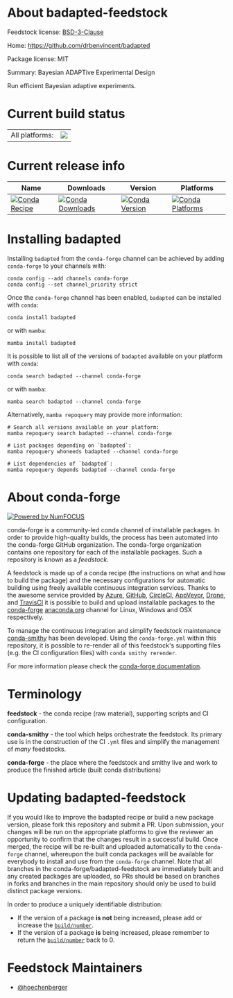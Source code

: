 About badapted-feedstock
========================

Feedstock license: [BSD-3-Clause](https://github.com/conda-forge/badapted-feedstock/blob/main/LICENSE.txt)

Home: https://github.com/drbenvincent/badapted

Package license: MIT

Summary: Bayesian ADAPTive Experimental Design

Run efficient Bayesian adaptive experiments.


Current build status
====================


<table><tr><td>All platforms:</td>
    <td>
      <a href="https://dev.azure.com/conda-forge/feedstock-builds/_build/latest?definitionId=7676&branchName=main">
        <img src="https://dev.azure.com/conda-forge/feedstock-builds/_apis/build/status/badapted-feedstock?branchName=main">
      </a>
    </td>
  </tr>
</table>

Current release info
====================

| Name | Downloads | Version | Platforms |
| --- | --- | --- | --- |
| [![Conda Recipe](https://img.shields.io/badge/recipe-badapted-green.svg)](https://anaconda.org/conda-forge/badapted) | [![Conda Downloads](https://img.shields.io/conda/dn/conda-forge/badapted.svg)](https://anaconda.org/conda-forge/badapted) | [![Conda Version](https://img.shields.io/conda/vn/conda-forge/badapted.svg)](https://anaconda.org/conda-forge/badapted) | [![Conda Platforms](https://img.shields.io/conda/pn/conda-forge/badapted.svg)](https://anaconda.org/conda-forge/badapted) |

Installing badapted
===================

Installing `badapted` from the `conda-forge` channel can be achieved by adding `conda-forge` to your channels with:

```
conda config --add channels conda-forge
conda config --set channel_priority strict
```

Once the `conda-forge` channel has been enabled, `badapted` can be installed with `conda`:

```
conda install badapted
```

or with `mamba`:

```
mamba install badapted
```

It is possible to list all of the versions of `badapted` available on your platform with `conda`:

```
conda search badapted --channel conda-forge
```

or with `mamba`:

```
mamba search badapted --channel conda-forge
```

Alternatively, `mamba repoquery` may provide more information:

```
# Search all versions available on your platform:
mamba repoquery search badapted --channel conda-forge

# List packages depending on `badapted`:
mamba repoquery whoneeds badapted --channel conda-forge

# List dependencies of `badapted`:
mamba repoquery depends badapted --channel conda-forge
```


About conda-forge
=================

[![Powered by
NumFOCUS](https://img.shields.io/badge/powered%20by-NumFOCUS-orange.svg?style=flat&colorA=E1523D&colorB=007D8A)](https://numfocus.org)

conda-forge is a community-led conda channel of installable packages.
In order to provide high-quality builds, the process has been automated into the
conda-forge GitHub organization. The conda-forge organization contains one repository
for each of the installable packages. Such a repository is known as a *feedstock*.

A feedstock is made up of a conda recipe (the instructions on what and how to build
the package) and the necessary configurations for automatic building using freely
available continuous integration services. Thanks to the awesome service provided by
[Azure](https://azure.microsoft.com/en-us/services/devops/), [GitHub](https://github.com/),
[CircleCI](https://circleci.com/), [AppVeyor](https://www.appveyor.com/),
[Drone](https://cloud.drone.io/welcome), and [TravisCI](https://travis-ci.com/)
it is possible to build and upload installable packages to the
[conda-forge](https://anaconda.org/conda-forge) [anaconda.org](https://anaconda.org/)
channel for Linux, Windows and OSX respectively.

To manage the continuous integration and simplify feedstock maintenance
[conda-smithy](https://github.com/conda-forge/conda-smithy) has been developed.
Using the ``conda-forge.yml`` within this repository, it is possible to re-render all of
this feedstock's supporting files (e.g. the CI configuration files) with ``conda smithy rerender``.

For more information please check the [conda-forge documentation](https://conda-forge.org/docs/).

Terminology
===========

**feedstock** - the conda recipe (raw material), supporting scripts and CI configuration.

**conda-smithy** - the tool which helps orchestrate the feedstock.
                   Its primary use is in the construction of the CI ``.yml`` files
                   and simplify the management of *many* feedstocks.

**conda-forge** - the place where the feedstock and smithy live and work to
                  produce the finished article (built conda distributions)


Updating badapted-feedstock
===========================

If you would like to improve the badapted recipe or build a new
package version, please fork this repository and submit a PR. Upon submission,
your changes will be run on the appropriate platforms to give the reviewer an
opportunity to confirm that the changes result in a successful build. Once
merged, the recipe will be re-built and uploaded automatically to the
`conda-forge` channel, whereupon the built conda packages will be available for
everybody to install and use from the `conda-forge` channel.
Note that all branches in the conda-forge/badapted-feedstock are
immediately built and any created packages are uploaded, so PRs should be based
on branches in forks and branches in the main repository should only be used to
build distinct package versions.

In order to produce a uniquely identifiable distribution:
 * If the version of a package **is not** being increased, please add or increase
   the [``build/number``](https://docs.conda.io/projects/conda-build/en/latest/resources/define-metadata.html#build-number-and-string).
 * If the version of a package **is** being increased, please remember to return
   the [``build/number``](https://docs.conda.io/projects/conda-build/en/latest/resources/define-metadata.html#build-number-and-string)
   back to 0.

Feedstock Maintainers
=====================

* [@hoechenberger](https://github.com/hoechenberger/)

